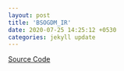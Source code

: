 ```yaml
---
layout: post
title: 'BSOGDM_IR'
date: 2020-07-25 14:25:12 +0530
categories: jekyll update
---
```


[Source Code][bsogdm-ir-src]

[bsogdm-ir-src]: https://github.com/swatisbhat/BSOGDM_IR
